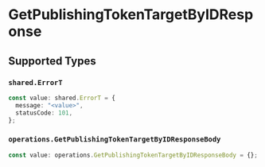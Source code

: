 # GetPublishingTokenTargetByIDResponse


## Supported Types

### `shared.ErrorT`

```typescript
const value: shared.ErrorT = {
  message: "<value>",
  statusCode: 101,
};
```

### `operations.GetPublishingTokenTargetByIDResponseBody`

```typescript
const value: operations.GetPublishingTokenTargetByIDResponseBody = {};
```

